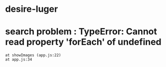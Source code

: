 # desire-luger
# search problem : TypeError: Cannot read property 'forEach' of undefined
    at showImages (app.js:22)
    at app.js:34